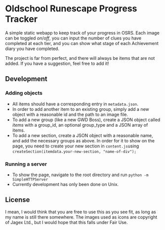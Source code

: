 # Oldschool Runescape Progress Tracker

A simple static webapp to keep track of your progress in OSRS. Each image can be toggled _on_/_off_, you can input the number of clues you have completed at each tier, and you can show what stage of each Achievement diary you have completed.

The project is far from perfect, and there will always be items that are not added. If you have a suggestion, feel free to add it!

## Development

### Adding objects
* All items should have a corresponding entry in `metadata.json`.
* In order to add another item to an existing group, simply add a new object with a reasonable id and the path to an image file.
* To add a new group (like a new GWD Boss), create a JSON object called _items_ with a group_id, an optional group_type and a JSON array of items.
* To add a new section, create a JSON object with a reasonable name, and add the necessary groups as above. In order for it to show on the page, you need to create your new section in `content.js`using `createSection(itemdata.your-new-section, "name-of-div");`

### Running a server
* To show the page, navigate to the root directory and run `python -m SimpleHTTPServer`
* Currently development has only been done on Unix.


## License

I mean, I would think that you are free to use this as you see fit, as long as my name is still there somewhere. The images used as icons are copyright of Jagex Ltd., but I would hope that this falls under Fair Use.
